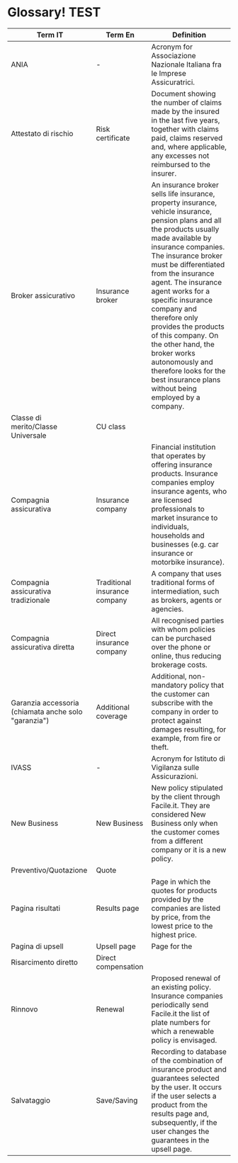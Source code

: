 # Glossary! TEST

|Term IT|Term En|Definition|
|--|--|--|
|ANIA|-|Acronym for Associazione Nazionale Italiana fra le Imprese Assicuratrici.|
|Attestato di rischio|Risk certificate|Document showing the number of claims made by the insured in the last five years, together with claims paid, claims reserved and, where applicable, any excesses not reimbursed to the insurer.|
|Broker assicurativo|Insurance broker|An insurance broker sells life insurance, property insurance, vehicle insurance, pension plans and all the products usually made available by insurance companies. The insurance broker must be differentiated from the insurance agent. The insurance agent works for a specific insurance company and therefore only provides the products of this company. On the other hand, the broker works autonomously and therefore looks for the best insurance plans without being employed by a company.|
|Classe di merito/Classe Universale|CU class||
|Compagnia assicurativa|Insurance company|Financial institution that operates by offering insurance products. Insurance companies employ insurance agents, who are licensed professionals to market insurance to individuals, households and businesses (e.g. car insurance or motorbike insurance).|
|Compagnia assicurativa tradizionale|Traditional insurance company|A company that uses traditional forms of intermediation, such as brokers, agents or agencies.|
|Compagnia assicurativa diretta|Direct insurance company|All recognised parties with whom policies can be purchased over the phone or online, thus reducing brokerage costs.|
|Garanzia accessoria (chiamata anche solo "garanzia") |Additional coverage|Additional, non-mandatory policy that the customer can subscribe with the company in order to protect against damages resulting, for example, from fire or theft.|
|IVASS|-|Acronym for Istituto di Vigilanza sulle Assicurazioni.|
|New Business|New Business|New policy stipulated by the client through Facile.it. They are considered New Business only when the customer comes from a different company or it is a new policy.|
|Preventivo/Quotazione |Quote||
|Pagina risultati|Results page|Page in which the quotes for products provided by the companies are listed by price, from the lowest price to the highest price.|
|Pagina di upsell|Upsell page|Page for the |
|Risarcimento diretto|Direct compensation||
|Rinnovo|Renewal|Proposed renewal of an existing policy. Insurance companies periodically send Facile.it the list of plate numbers for which a renewable policy is envisaged.|
|Salvataggio |Save/Saving|Recording to database of the combination of insurance product and guarantees selected by the user. It occurs if the user selects a product from the results page and, subsequently, if the user changes the guarantees in the upsell page.|
